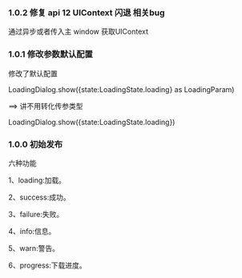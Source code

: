 ### 1.0.2 修复 api 12 UIContext 闪退 相关bug

通过异步或者传入主 window 获取UIContext

### 1.0.1 修改参数默认配置

修改了默认配置

LoadingDialog.show({state:LoadingState.loading} as LoadingParam)

==> 讲不用转化传参类型

LoadingDialog.show({state:LoadingState.loading})

### 1.0.0 初始发布

六种功能

1、loading:加载。

2、success:成功。

3、failure:失败。

4、info:信息。

5、warn:警告。

6、progress:下载进度。